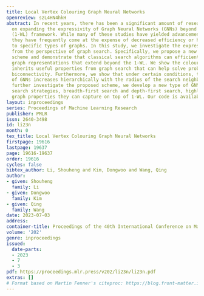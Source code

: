 ```yaml
---
title: Local Vertex Colouring Graph Neural Networks
openreview: szL4HN4hkH
abstract: In recent years, there has been a significant amount of research focused
  on expanding the expressivity of Graph Neural Networks (GNNs) beyond the Weisfeiler-Lehman
  (1-WL) framework. While many of these studies have yielded advancements in expressivity,
  they have frequently come at the expense of decreased efficiency or have been restricted
  to specific types of graphs. In this study, we investigate the expressivity of GNNs
  from the perspective of graph search. Specifically, we propose a new vertex colouring
  scheme and demonstrate that classical search algorithms can efficiently compute
  graph representations that extend beyond the 1-WL. We show the colouring scheme
  inherits useful properties from graph search that can help solve problems like graph
  biconnectivity. Furthermore, we show that under certain conditions, the expressivity
  of GNNs increases hierarchically with the radius of the search neighbourhood. To
  further investigate the proposed scheme, we develop a new type of GNN based on two
  search strategies, breadth-first search and depth-first search, highlighting the
  graph properties they can capture on top of 1-WL. Our code is available at https://github.com/seanli3/lvc.
layout: inproceedings
series: Proceedings of Machine Learning Research
publisher: PMLR
issn: 2640-3498
id: li23n
month: 0
tex_title: Local Vertex Colouring Graph Neural Networks
firstpage: 19616
lastpage: 19637
page: 19616-19637
order: 19616
cycles: false
bibtex_author: Li, Shouheng and Kim, Dongwoo and Wang, Qing
author:
- given: Shouheng
  family: Li
- given: Dongwoo
  family: Kim
- given: Qing
  family: Wang
date: 2023-07-03
address: 
container-title: Proceedings of the 40th International Conference on Machine Learning
volume: '202'
genre: inproceedings
issued:
  date-parts:
  - 2023
  - 7
  - 3
pdf: https://proceedings.mlr.press/v202/li23n/li23n.pdf
extras: []
# Format based on Martin Fenner's citeproc: https://blog.front-matter.io/posts/citeproc-yaml-for-bibliographies/
---
```

